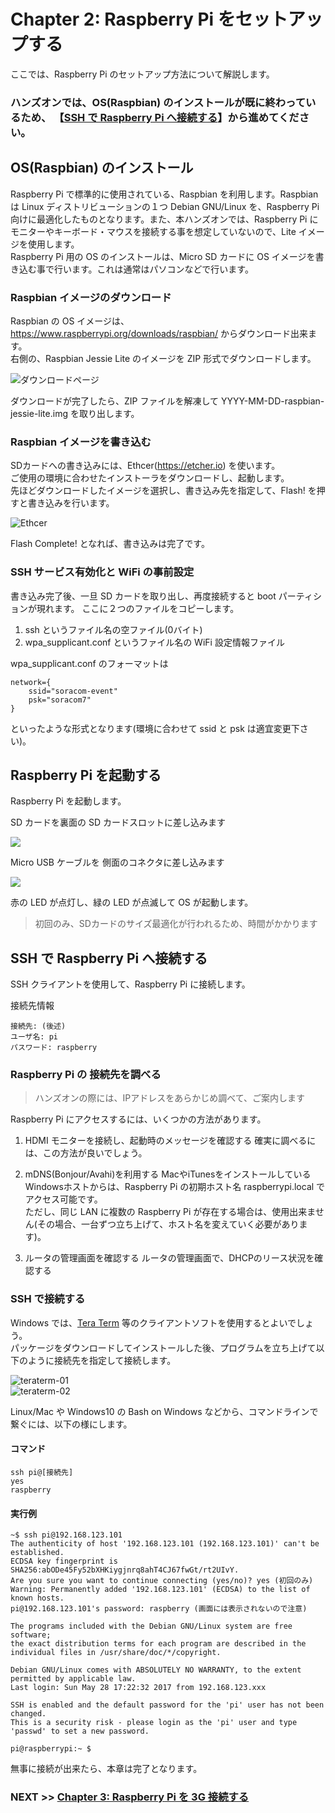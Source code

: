 # Chapter 2: Raspberry Pi をセットアップする

ここでは、Raspberry Pi のセットアップ方法について解説します。

### ハンズオンでは、OS(Raspbian) のインストールが既に終わっているため、 【[SSH で Raspberry Pi へ接続する](#SSH)】から進めてください。

## <a name="INSTALL">OS(Raspbian) のインストール</a>
Raspberry Pi で標準的に使用されている、Raspbian を利用します。Raspbian は Linux ディストリビューションの１つ Debian GNU/Linux を、Raspberry Pi 向けに最適化したものとなります。また、本ハンズオンでは、Raspberry Pi にモニターやキーボード・マウスを接続する事を想定していないので、Lite イメージを使用します。  
Raspberry Pi 用の OS のインストールは、Micro SD カードに OS イメージを書き込む事で行います。これは通常はパソコンなどで行います。

### Raspbian イメージのダウンロード
Raspbian の OS イメージは、https://www.raspberrypi.org/downloads/raspbian/ からダウンロード出来ます。  
右側の、Raspbian Jessie Lite のイメージを ZIP 形式でダウンロードします。

![ダウンロードページ](images/chapter-2/download.png)

ダウンロードが完了したら、ZIP ファイルを解凍して YYYY-MM-DD-raspbian-jessie-lite.img を取り出します。

### Raspbian イメージを書き込む
SDカードへの書き込みには、Ethcer(https://etcher.io) を使います。  
ご使用の環境に合わせたインストーラをダウンロードし、起動します。  
先ほどダウンロードしたイメージを選択し、書き込み先を指定して、Flash! を押すと書き込みを行います。

![Ethcer](images/chapter-2/ethcer.png)

Flash Complete! となれば、書き込みは完了です。

### SSH サービス有効化と WiFi の事前設定
書き込み完了後、一旦 SD カードを取り出し、再度接続すると boot パーティションが現れます。
ここに２つのファイルをコピーします。

1. ssh というファイル名の空ファイル(0バイト)
2. wpa_supplicant.conf というファイル名の WiFi 設定情報ファイル

wpa_supplicant.conf のフォーマットは
```
network={
	ssid="soracom-event"
	psk="soracom7"
}
```
といったような形式となります(環境に合わせて ssid と psk は適宜変更下さい)。

## <a name="BOOT">Raspberry Pi を起動する</a>
Raspberry Pi を起動します。

SD カードを裏面の SD カードスロットに差し込みます

![](images/chapter-2/raspi1.jpg)

Micro USB ケーブルを 側面のコネクタに差し込みます

![](images/chapter-2/raspi2.jpg)

赤の LED が点灯し、緑の LED が点滅して OS が起動します。

> 初回のみ、SDカードのサイズ最適化が行われるため、時間がかかります

<!-- TODO: 写真足す？ -->

## <a name="SSH">SSH で Raspberry Pi へ接続する</a>
SSH クライアントを使用して、Raspberry Pi に接続します。

接続先情報
```
接続先: (後述)
ユーザ名: pi
パスワード: raspberry
```

### Raspberry Pi の 接続先を調べる
> ハンズオンの際には、IPアドレスをあらかじめ調べて、ご案内します

Raspberry Pi にアクセスするには、いくつかの方法があります。

1. HDMI モニターを接続し、起動時のメッセージを確認する
確実に調べるには、この方法が良いでしょう。

2. mDNS(Bonjour/Avahi)を利用する
MacやiTunesをインストールしているWindowsホストからは、Raspberry Pi の初期ホスト名 raspberrypi.local でアクセス可能です。  
ただし、同じ LAN に複数の Raspberry Pi が存在する場合は、使用出来ません(その場合、一台ずつ立ち上げて、ホスト名を変えていく必要があります)。

3. ルータの管理画面を確認する
ルータの管理画面で、DHCPのリース状況を確認する

### SSH で接続する
Windows では、[Tera Term](https://ja.osdn.net/projects/ttssh2/) 等のクライアントソフトを使用するとよいでしょう。  
パッケージをダウンロードしてインストールした後、プログラムを立ち上げて以下のように接続先を指定して接続します。

![teraterm-01](images/chapter-2/teraterm-01.png)  
![teraterm-02](images/chapter-2/teraterm-02.png)

Linux/Mac や Windows10 の Bash on Windows などから、コマンドラインで繋ぐには、以下の様にします。

#### コマンド
```
ssh pi@[接続先]
yes
raspberry
```

#### 実行例
```
~$ ssh pi@192.168.123.101
The authenticity of host '192.168.123.101 (192.168.123.101)' can't be established.
ECDSA key fingerprint is SHA256:abODe45Fy52bXHKiygjnrq8ahT4CJ67fwGt/rt2UIvY.
Are you sure you want to continue connecting (yes/no)? yes (初回のみ)
Warning: Permanently added '192.168.123.101' (ECDSA) to the list of known hosts.
pi@192.168.123.101's password: raspberry (画面には表示されないので注意)

The programs included with the Debian GNU/Linux system are free software;
the exact distribution terms for each program are described in the
individual files in /usr/share/doc/*/copyright.

Debian GNU/Linux comes with ABSOLUTELY NO WARRANTY, to the extent
permitted by applicable law.
Last login: Sun May 28 17:22:32 2017 from 192.168.123.xxx

SSH is enabled and the default password for the 'pi' user has not been changed.
This is a security risk - please login as the 'pi' user and type 'passwd' to set a new password.

pi@raspberrypi:~ $
```

無事に接続が出来たら、本章は完了となります。

### NEXT >> [Chapter 3: Raspberry Pi を 3G 接続する](chapter-3.md)
